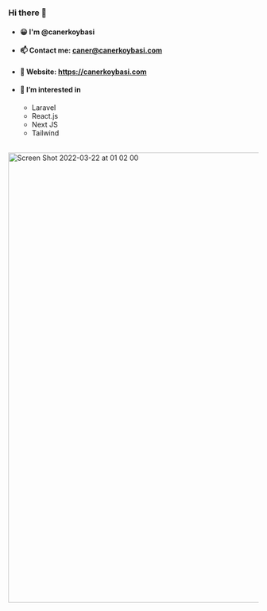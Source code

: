 ### Hi there 👋

- #### 😀 I'm @canerkoybasi
- #### 📫 Contact me: caner@canerkoybasi.com
- #### 🔗 Website: https://canerkoybasi.com
- #### 👀 I’m interested in
  - Laravel
  - React.js
  - Next JS
  - Tailwind

\
<img width="904" alt="Screen Shot 2022-03-22 at 01 02 00" src="https://user-images.githubusercontent.com/100115055/159370900-399101a6-bce9-4404-9a1d-1eaacfc4b773.png">
